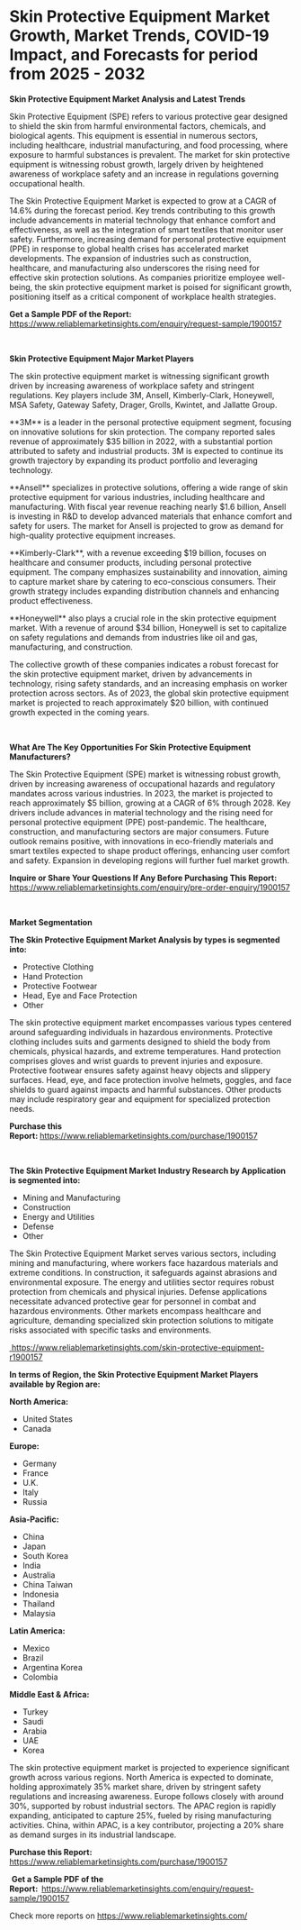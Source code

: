 <p><h1>Skin Protective Equipment Market Growth, Market Trends, COVID-19 Impact, and Forecasts for period from 2025 - 2032</h1></p><p><strong>Skin Protective Equipment Market Analysis and Latest Trends</strong></p>
<p><p>Skin Protective Equipment (SPE) refers to various protective gear designed to shield the skin from harmful environmental factors, chemicals, and biological agents. This equipment is essential in numerous sectors, including healthcare, industrial manufacturing, and food processing, where exposure to harmful substances is prevalent. The market for skin protective equipment is witnessing robust growth, largely driven by heightened awareness of workplace safety and an increase in regulations governing occupational health.</p><p>The Skin Protective Equipment Market is expected to grow at a CAGR of 14.6% during the forecast period. Key trends contributing to this growth include advancements in material technology that enhance comfort and effectiveness, as well as the integration of smart textiles that monitor user safety. Furthermore, increasing demand for personal protective equipment (PPE) in response to global health crises has accelerated market developments. The expansion of industries such as construction, healthcare, and manufacturing also underscores the rising need for effective skin protection solutions. As companies prioritize employee well-being, the skin protective equipment market is poised for significant growth, positioning itself as a critical component of workplace health strategies.</p></p>
<p><strong>Get a Sample PDF of the Report:&nbsp;</strong> <a href="https://www.reliablemarketinsights.com/enquiry/request-sample/1900157?utm_campaign=2322&utm_medium=2&utm_source=Github&utm_content=ia&utm_term=09022025&utm_id=skin-protective-equipment">https://www.reliablemarketinsights.com/enquiry/request-sample/1900157</a></p>
<p>&nbsp;</p>
<p><strong>Skin Protective Equipment Major Market Players</strong></p>
<p><p>The skin protective equipment market is witnessing significant growth driven by increasing awareness of workplace safety and stringent regulations. Key players include 3M, Ansell, Kimberly-Clark, Honeywell, MSA Safety, Gateway Safety, Drager, Grolls, Kwintet, and Jallatte Group.</p><p>**3M** is a leader in the personal protective equipment segment, focusing on innovative solutions for skin protection. The company reported sales revenue of approximately $35 billion in 2022, with a substantial portion attributed to safety and industrial products. 3M is expected to continue its growth trajectory by expanding its product portfolio and leveraging technology.</p><p>**Ansell** specializes in protective solutions, offering a wide range of skin protective equipment for various industries, including healthcare and manufacturing. With fiscal year revenue reaching nearly $1.6 billion, Ansell is investing in R&D to develop advanced materials that enhance comfort and safety for users. The market for Ansell is projected to grow as demand for high-quality protective equipment increases.</p><p>**Kimberly-Clark**, with a revenue exceeding $19 billion, focuses on healthcare and consumer products, including personal protective equipment. The company emphasizes sustainability and innovation, aiming to capture market share by catering to eco-conscious consumers. Their growth strategy includes expanding distribution channels and enhancing product effectiveness.</p><p>**Honeywell** also plays a crucial role in the skin protective equipment market. With a revenue of around $34 billion, Honeywell is set to capitalize on safety regulations and demands from industries like oil and gas, manufacturing, and construction.</p><p>The collective growth of these companies indicates a robust forecast for the skin protective equipment market, driven by advancements in technology, rising safety standards, and an increasing emphasis on worker protection across sectors. As of 2023, the global skin protective equipment market is projected to reach approximately $20 billion, with continued growth expected in the coming years.</p></p>
<p>&nbsp;</p>
<p><strong>What Are The Key Opportunities For Skin Protective Equipment Manufacturers?</strong></p>
<p><p>The Skin Protective Equipment (SPE) market is witnessing robust growth, driven by increasing awareness of occupational hazards and regulatory mandates across various industries. In 2023, the market is projected to reach approximately $5 billion, growing at a CAGR of 6% through 2028. Key drivers include advances in material technology and the rising need for personal protective equipment (PPE) post-pandemic. The healthcare, construction, and manufacturing sectors are major consumers. Future outlook remains positive, with innovations in eco-friendly materials and smart textiles expected to shape product offerings, enhancing user comfort and safety. Expansion in developing regions will further fuel market growth.</p></p>
<p><strong>Inquire or Share Your Questions If Any Before Purchasing This Report:</strong> <a href="https://www.reliablemarketinsights.com/enquiry/pre-order-enquiry/1900157?utm_campaign=2322&utm_medium=2&utm_source=Github&utm_content=ia&utm_term=09022025&utm_id=skin-protective-equipment">https://www.reliablemarketinsights.com/enquiry/pre-order-enquiry/1900157</a></p>
<p>&nbsp;</p>
<p><strong>Market Segmentation</strong></p>
<p><strong>The Skin Protective Equipment Market Analysis by types is segmented into:</strong></p>
<p><ul><li>Protective Clothing</li><li>Hand Protection</li><li>Protective Footwear</li><li>Head, Eye and Face Protection</li><li>Other</li></ul></p>
<p><p>The skin protective equipment market encompasses various types centered around safeguarding individuals in hazardous environments. Protective clothing includes suits and garments designed to shield the body from chemicals, physical hazards, and extreme temperatures. Hand protection comprises gloves and wrist guards to prevent injuries and exposure. Protective footwear ensures safety against heavy objects and slippery surfaces. Head, eye, and face protection involve helmets, goggles, and face shields to guard against impacts and harmful substances. Other products may include respiratory gear and equipment for specialized protection needs.</p></p>
<p><strong>Purchase this Report:&nbsp;</strong><a href="https://www.reliablemarketinsights.com/purchase/1900157?utm_campaign=2322&utm_medium=2&utm_source=Github&utm_content=ia&utm_term=09022025&utm_id=skin-protective-equipment">https://www.reliablemarketinsights.com/purchase/1900157</a></p>
<p>&nbsp;</p>
<p><strong>The Skin Protective Equipment Market Industry Research by Application is segmented into:</strong></p>
<p><ul><li>Mining and Manufacturing</li><li>Construction</li><li>Energy and Utilities</li><li>Defense</li><li>Other</li></ul></p>
<p><p>The Skin Protective Equipment Market serves various sectors, including mining and manufacturing, where workers face hazardous materials and extreme conditions. In construction, it safeguards against abrasions and environmental exposure. The energy and utilities sector requires robust protection from chemicals and physical injuries. Defense applications necessitate advanced protective gear for personnel in combat and hazardous environments. Other markets encompass healthcare and agriculture, demanding specialized skin protection solutions to mitigate risks associated with specific tasks and environments.</p></p>
<p><a href="https://www.reliablemarketinsights.com/skin-protective-equipment-r1900157?utm_campaign=2322&utm_medium=2&utm_source=Github&utm_content=ia&utm_term=09022025&utm_id=skin-protective-equipment">&nbsp;https://www.reliablemarketinsights.com/skin-protective-equipment-r1900157</a></p>
<p><strong>In terms of Region, the Skin Protective Equipment Market Players available by Region are:</strong></p>
<p>
    <p> <strong> North America: </strong>
        <ul>
            <li>United States</li>
            <li>Canada</li>
        </ul>
        </p> 
    <p> <strong> Europe: </strong>
        <ul>
            <li>Germany</li>
            <li>France</li>
            <li>U.K.</li>
            <li>Italy</li>
            <li>Russia</li>
        </ul>
        </p> 
    <p> <strong> Asia-Pacific: </strong>
        <ul>
            <li>China</li>
            <li>Japan</li>
            <li>South Korea</li>
            <li>India</li>
            <li>Australia</li>
            <li>China Taiwan</li>
            <li>Indonesia</li>
            <li>Thailand</li>
            <li>Malaysia</li>
        </ul>
        </p> 
    <p> <strong> Latin America: </strong>
        <ul>
            <li>Mexico</li>
            <li>Brazil</li>
            <li>Argentina Korea</li>
            <li>Colombia</li>
        </ul>
        </p> 
    <p> <strong> Middle East & Africa: </strong>
        <ul>
            <li>Turkey</li>
            <li>Saudi</li>
            <li>Arabia</li>
            <li>UAE</li>
            <li>Korea</li>
        </ul>
    </p>
    </p>
<p><p>The skin protective equipment market is projected to experience significant growth across various regions. North America is expected to dominate, holding approximately 35% market share, driven by stringent safety regulations and increasing awareness. Europe follows closely with around 30%, supported by robust industrial sectors. The APAC region is rapidly expanding, anticipated to capture 25%, fueled by rising manufacturing activities. China, within APAC, is a key contributor, projecting a 20% share as demand surges in its industrial landscape.</p></p>
<p><strong>Purchase this Report: </strong><a href="https://www.reliablemarketinsights.com/purchase/1900157?utm_campaign=2322&utm_medium=2&utm_source=Github&utm_content=ia&utm_term=09022025&utm_id=skin-protective-equipment">https://www.reliablemarketinsights.com/purchase/1900157</a></p>
<p>&nbsp;<strong>Get a Sample PDF of the Report:&nbsp;&nbsp;</strong><a href="https://www.reliablemarketinsights.com/enquiry/request-sample/1900157?utm_campaign=2322&utm_medium=2&utm_source=Github&utm_content=ia&utm_term=09022025&utm_id=skin-protective-equipment">https://www.reliablemarketinsights.com/enquiry/request-sample/1900157</a></p>
<p><strong></strong></p>
<p>Check more reports on <a href="https://www.reliablemarketinsights.com/?utm_campaign=2322&utm_medium=2&utm_source=Github&utm_content=ia&utm_term=09022025&utm_id=skin-protective-equipment">https://www.reliablemarketinsights.com/</a></p>